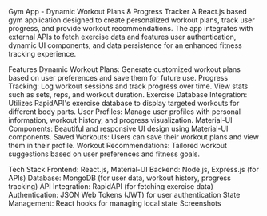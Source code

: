 Gym App - Dynamic Workout Plans & Progress Tracker
A React.js based gym application designed to create personalized workout plans, track user progress, and provide workout recommendations. The app integrates with external APIs to fetch exercise data and features user authentication, dynamic UI components, and data persistence for an enhanced fitness tracking experience.

Features
Dynamic Workout Plans: Generate customized workout plans based on user preferences and save them for future use.
Progress Tracking: Log workout sessions and track progress over time. View stats such as sets, reps, and workout duration.
Exercise Database Integration: Utilizes RapidAPI's exercise database to display targeted workouts for different body parts.
User Profiles: Manage user profiles with personal information, workout history, and progress visualization.
Material-UI Components: Beautiful and responsive UI design using Material-UI components.
Saved Workouts: Users can save their workout plans and view them in their profile.
Workout Recommendations: Tailored workout suggestions based on user preferences and fitness goals.


Tech Stack
Frontend: React.js, Material-UI
Backend: Node.js, Express.js (for APIs)
Database: MongoDB (for user data, workout history, progress tracking)
API Integration: RapidAPI (for fetching exercise data)
Authentication: JSON Web Tokens (JWT) for user authentication
State Management: React hooks for managing local state
Screenshots

